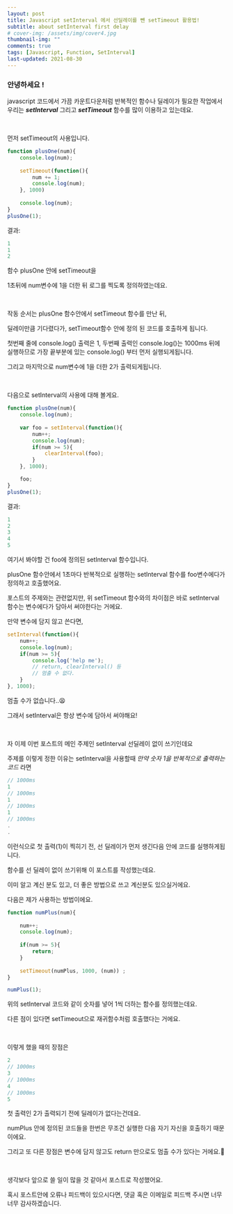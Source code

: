 ```yaml
---
layout: post
title: Javascript setInterval 에서 선딜레이를 뺀 setTimeout 활용법!
subtitle: about setInterval first delay
# cover-img: /assets/img/cover4.jpg
thumbnail-img: ""
comments: true
tags: [Javascript, Function, SetInterval]
last-updated: 2021-08-30
---
```


### 안녕하세요 !

javascript 코드에서 가끔 카운트다운처럼 반복적인 함수나 딜레이가 필요한 작업에서 우리는 ***setInterval*** 그리고 ***setTimeout*** 함수를 많이 이용하고 있는데요.

<br/>

먼저 setTimeout의 사용입니다.
```javascript
function plusOne(num){	
    console.log(num);
	
    setTimeout(function(){
        num += 1;
        console.log(num);
    }, 1000)
	
    console.log(num);
}
plusOne(1);
```

결과: 

```javascript
1
1
2
```

함수 plusOne 안에 setTimeout을 

1초뒤에 num변수에 1을 더한 뒤 로그를 찍도록 정의하였는데요.

<br/>

작동 순서는 plusOne 함수안에서 setTimeout 함수를 만난 뒤,

딜레이만큼 기다렸다가, setTimeout함수 안에 정의 된 코드를 호출하게 됩니다.

첫번째 줄에 console.log() 출력은 1, 두번째 출력인 console.log()는 1000ms 뒤에 실행하므로 가장 끝부분에 있는 console.log() 부터 먼저 실행되게됩니다.

그리고 마지막으로 num변수에 1을 더한 2가 출력되게됩니다.

<br/>

다음으로 setInterval의 사용에 대해 볼게요.
```javascript
function plusOne(num){
	console.log(num);
	
	var foo = setInterval(function(){
		num++;
		console.log(num);
		if(num >= 5){
			clearInterval(foo);
		}
	}, 1000);

	foo;
}
plusOne(1);
```

결과:
```javascript
1
2
3
4
5
```

여기서 봐야할 건 foo에 정의된 setInterval 함수입니다.

plusOne 함수안에서 1초마다 반복적으로 실행하는 setInterval 함수를 foo변수에다가 정의하고 호출했어요.

포스트의 주제와는 관련없지만, 위 setTimeout 함수와의 차이점은 바로 setInterval 함수는 변수에다가 담아서 써야한다는 거에요.

만약 변수에 담지 않고 쓴다면,
```javascript
setInterval(function(){
    num++;
    console.log(num);
    if(num >= 5){
        console.log('help me');
        // return, clearInterval() 등 
        // 멈출 수 없다.
    }
}, 1000);
```

멈출 수가 없습니다..😫

그래서 setInterval은 항상 변수에 담아서 써야해요!

<br/>

자 이제 이번 포스트의 메인 주제인 setInterval 선딜레이 없이 쓰기인데요


주제를 이렇게 정한 이유는 setInterval을 사용할때 *만약 숫자 1을 반복적으로 출력하는 코드* 라면
```javascript
// 1000ms
1
// 1000ms
1
// 1000ms
1
// 1000ms
.
.
```
이런식으로 첫 출력(1)이 찍히기 전, 선 딜레이가 먼저 생긴다음 안에 코드를 실행하게됩니다.

함수를 선 딜레이 없이 쓰기위해 이 포스트를 작성했는데요.

이미 알고 계신 분도 있고, 더 좋은 방법으로 쓰고 계신분도 있으실거에요.

다음은 제가 사용하는 방법이에요.

```javascript
function numPlus(num){
	
	num++;
	console.log(num);
		
	if(num >= 5){
		return;
	}
	
	setTimeout(numPlus, 1000, (num)) ;
}

numPlus(1);
```

위의 setInterval 코드와 같이 숫자를 넣어 1씩 더하는 함수를 정의했는데요.

다른 점이 있다면 setTimeout으로 재귀함수처럼 호출했다는 거에요.

<br/>

이렇게 했을 때의 장점은
```javascript
2
// 1000ms
3
// 1000ms
4
// 1000ms
5
```

첫 출력인 2가 출력되기 전에 딜레이가 없다는건데요.

numPlus 안에 정의된 코드들을 한번은 무조건 실행한 다음 자기 자신을 호출하기 때문이에요.

그리고 또 다른 장점은 변수에 담지 않고도 return 만으로도 멈출 수가 있다는 거에요.🤗

<br/>


생각보다 앞으로 쓸 일이 많을 것 같아서 포스트로 작성했어요.

혹시 포스트안에 오류나 피드백이 있으시다면, 댓글 혹은 이메일로 피드백 주시면 너무너무 감사하겠습니다.
